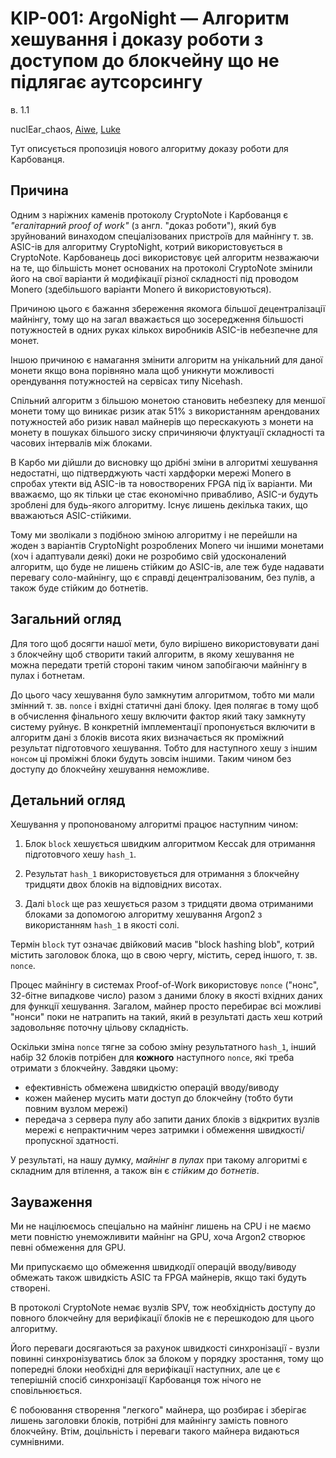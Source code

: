 
# KIP-001: ArgoNight — Алгоритм хешування і доказу роботи з доступом до блокчейну що не підлягає аутсорсингу

в. 1.1

nuclEar_chaos, [Aiwe](https://github.com/aivve), [Luke](https://github.com/ClashLuke)

Тут описується пропозиція нового алгоритму доказу роботи для Карбованця.

## Причина

Одним з наріжних каменів протоколу CryptoNote і Карбованця є *"егалітарний proof of work"* (з англ. "доказ роботи"), який був зруйнований винаходом спеціалізованих пристроїв для майнінгу т. зв. ASIC-ів для алгоритму CryptoNight, котрий використовується в CryptoNote. Карбованець досі використовує цей алгоритм незважаючи на те, що більшість монет основаних на протоколі CryptoNote змінили його на свої варіанти й модифікації різної складності під проводом Monero (здебільшого варіанти Monero й використовуються).

Причиною цього є бажання збереження якомога більшої децентралізації майнінгу, тому що на загал вважається що зосередження більшості потужностей в одних руках кількох виробників ASIC-ів небезпечне для монет.

Іншою причиною є намагання змінити алгоритм на унікальний для даної монети якщо вона порівняно мала щоб уникнути можливості орендування потужностей на сервісах типу Nicehash.

Спільний алгоритм з більшою монетою становить небезпеку для меншої монети тому що виникає ризик атак 51% з використанням арендованих потужностей або ризик навал майнерів що перескакують з монети на монету в пошуках більшого зиску спричиняючи флуктуації складності та часових інтервалів між блоками.

В Карбо ми дійшли до висновку що дрібні зміни в алгоритмі хешування недостатні, що підтверджують часті хардфорки мережі Monero в спробах утекти від ASIC-ів та новостворених FPGA під їх варіанти. Ми вважаємо, що як тільки це стає економічно привабливо, ASIC-и будуть зроблені для будь-якого алгоритму. Існує лишень декілька таких, що вважаються ASIC-стійкими. 

Тому ми зволікали з подібною зміною алгоритму і не перейшли на жоден з варіантів CryptoNight розроблених Monero чи іншими монетами (хоч і адаптували деякі) доки не розробимо свій удосконалений алгоритм, що буде не лишень стійким до ASIC-ів, але теж буде надавати перевагу соло-майнінгу, що є справді децентралізованим, без пулів, а також буде стійким до ботнетів.


## Загальний огляд

Для того щоб досягти нашої мети, було вирішено використовувати дані з блокчейну щоб створити такий алгоритм, в якому хешування не можна передати третій стороні таким чином запобігаючи майнінгу в пулах і ботнетам. 

До цього часу хешування було замкнутим алгоритмом, тобто ми мали змінний т. зв. `nonce` і вхідні статичні дані блоку. Ідея полягає в тому щоб в обчислення фінального хешу включити фактор який таку замкнуту систему руйнує. В конкретній імплементації пропонується включити в алгоритм дані з блоків висота яких визначається як проміжний результат підготовчого хешування. Тобто для наступного хешу з іншим `нонсом` ці проміжні блоки будуть зовсім іншими. Таким чином без доступу до блокчейну хешування неможливе.


## Детальний огляд

Хешування у пропонованому алгоритмі працює наступним чином:


1) Блок `block` хешується швидким алгоритмом Keccak для отримання підготовчого хешу `hash_1`.

2) Результат `hash_1` використовується для отримання з блокчейну тридцяти двох блоків на відповідних висотах.

3) Далі `block` ще раз хешується разом з тридцяти двома отриманими блоками за допомогою алгоритму хешування Argon2 з використанням `hash_1` в якості солі.

Термін `block` тут означає двійковий масив "block hashing blob", котрий містить заголовок блока, що в свою чергу, містить, серед іншого, т. зв. `nonce`.

Процес майнінгу в системах Proof-of-Work використовує `nonce` ("нонс", 32-бітне випадкове число) разом з даними блоку в якості вхідних даних для функції хешування. Загалом, майнер просто перебирає всі можливі "нонси" поки не натрапить на такий, який в результаті дасть хеш котрий задовольняє поточну  цільову складність.

Оскільки зміна `nonce` тягне за собою зміну результатного `hash_1`, інший набір  32 блоків потрібен для **кожного** наступного `nonce`, які треба отримати з блокчейну. Завдяки цьому:

* ефективність обмежена швидкістю операцій вводу/виводу
* кожен майенер мусить мати доступ до блокчейну (тобто бути повним вузлом мережі)
* передача з сервера пулу або запити даних блоків з відкритих вузлів мережі є непрактичним через затримки і обмеження швидкості/пропускної здатності.

У результаті, на нашу думку, *майнінг в пулах* при такому алгоритмі є складним для втілення, а також він є *стійким до ботнетів*.

## Зауваження

Ми не націлюємось спеціально на майнінг лишень на CPU і не маємо мети повністю унеможливити майнінг на GPU, хоча Argon2 створює певні обмеження для GPU.

Ми припускаємо що обмеження швидкодії операцій вводу/виводу обмежать також швидкість ASIC та FPGA майнерів, якщо такі будуть створені. 

В протоколі CryptoNote немає вузлів SPV, тож необхідність доступу до повного блокчейну для верифікації блоків не є перешкодою для цього алгоритму. 

Його переваги досягаються за рахунок швидкості синхронізації - вузли повинні синхронізуватись блок за блоком у порядку зростання, тому що попередні блоки необхідні для верифікації наступних, але це є теперішній спосіб синхронізації Карбованця тож нічого не сповільнюється.

Є побоювання створення "легкого" майнера, що розбирає і зберігає лишень заголовки блоків, потрібні для майнінгу замість повного блокчейну. Втім, доцільність і переваги такого майнера видаються сумнівними. 

